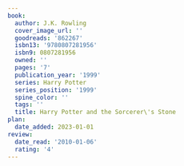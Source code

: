 ```yaml
---
book:
  author: J.K. Rowling
  cover_image_url: ''
  goodreads: '862267'
  isbn13: '9780807281956'
  isbn9: 0807281956
  owned: ''
  pages: '7'
  publication_year: '1999'
  series: Harry Potter
  series_position: '1999'
  spine_color: ''
  tags: ''
  title: Harry Potter and the Sorcerer\'s Stone
plan:
  date_added: 2023-01-01
review:
  date_read: '2010-01-06'
  rating: '4'
---
```

